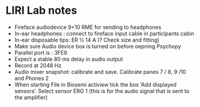 # LIRI Lab notes
- Fireface audiodevice 9+10 RME for sending to headphones
-	In-ear headphones : connect to fireface  input cable in participants cabin
-	In-ear disposable tips:  ER ½ 14 A (? Check size and fitting)
-	Make sure Audio device box is turned on before oepning Psychopy
-	Parallel port is : 3FE8
-	Expect a stable 80 ms delay in audio output
-	Record at 2048 Hz
-	Audio mixer snapshot: calibrate and save. Calibrate panes 7 / 8, 9 /10 and Phones 2
-	When starting File in Biosemi actiview tick the box ‘Add displayed sensors’. Select sensor ERG 1  (this is for the audio signal that is sent to the amplifier)
